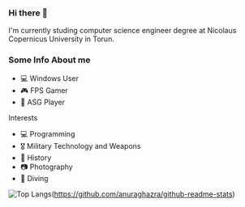 ### Hi there 👋
I'm currently studing computer science engineer degree at Nicolaus Copernicus University in Torun. 

### Some Info About me
<ul>
  <li>
    💻 Windows User
  </li>
  <li>
    🎮 FPS Gamer
  </li>
  <li>
    💂 ASG Player
  </li>
</ul>
Interests
<ul>
  <li>
    💻 Programming
  </li>
  <li>
    🎖 Military Technology and Weapons
  </li>
  <li>
    📖 History
  </li>
  <li>
    📷 Photography
  </li>
  <li>
    🤿 Diving
  </li>
</ul>

![Top Langs](https://github-readme-stats.vercel.app/api/top-langs/?username=SkynetV5&layout=compact)(https://github.com/anuraghazra/github-readme-stats)
<!--
**SkynetV5/SkynetV5** is a ✨ _special_ ✨ repository because its `README.md` (this file) appears on your GitHub profile.

Here are some ideas to get you started:

- 🔭 I’m currently working on ...
- 🌱 I’m currently learning ...
- 👯 I’m looking to collaborate on ...
- 🤔 I’m looking for help with ...
- 💬 Ask me about ...
- 📫 How to reach me: ...
- 😄 Pronouns: ...
- ⚡ Fun fact: ...
-->
